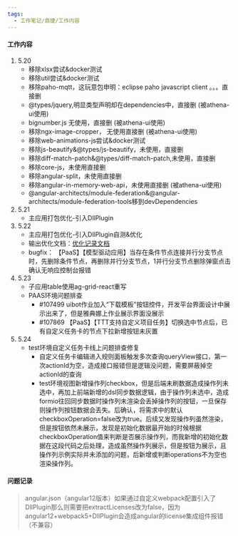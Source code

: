```yaml
---
tags:
  - 工作笔记/鼎捷/工作内容
---
```

#### 工作内容

1. 5.20
	- 移除xlsx尝试&docker测试
	- 移除util尝试&docker测试
	- 移除paho-mqtt，这玩意包申明：eclipse paho javascript client 。。。直接删
	- @types/jquery,明显类型声明却在dependencies中，直接删 (被athena-ui使用)
	- bignumber.js 无使用，直接删 (被athena-ui使用)
	- 移除ngx-image-cropper， 无使用直接删 (被athena-ui使用)
	- 移除web-animations-js尝试&docker测试
	- 移除js-beautify&@types/js-beautify，未使用，直接删
	- 移除diff-match-patch&@types/diff-match-patch,未使用，直接删
	- 移除core-js，未使用直接删
	- 移除angular-split，未使用直接删
	- 移除angular-in-memory-web-api，未使用直接删 (被athena-ui使用)
	- @angular-architects/module-federation&@angular-architects/module-federation-tools移到devDependencies
2. 5.21
	- 主应用打包优化-引入DllPlugin
3. 5.22
	- 主应用打包优化-引入DllPlugin自测&优化
	- 输出优化文档：[优化记录文档](https://z0lxpczot6u.feishu.cn/wiki/KUpRw3BfNi9UOtkv4nUchCh6nWd)
	-  bugfix： 【PaaS】【模型驱动应用】当存在条件节点连接并行分支节点时，先删除条件节点，再删除并行分支节点，1并行分支节点删除弹窗点击确认无响应控制台报错
4. 5.23
	- 子应用table使用ag-grid-react重写
	- PAAS环境问题排查
		- #107499 uibot作业加入“下载模板”按钮控件，开发平台界面设计中展示出来了，但是雅典娜上作业展示界面没展示
		- #107869 【PaaS】【TTT支持自定义项目任务】切换选中节点后，已有自定义任务卡的节点下拉新增按钮未灰置
5. 5.24
	- test环境自定义任务卡线上问题排查修复
		- 自定义任务卡编辑进入规则面板触发多次查询queryView接口，第一次actionId为空，造成接口报错但是逻辑没问题，需要屏蔽掉空actionId的查询
		- test环境视图新增操作列checkbox，但是后端未刷数据造成操作列未选中，再加上前端新增的dsl同步数据逻辑，由于操作列未选中，造成formio往回同步数据时操作列未渲染会丢掉操作列的按钮，一旦保存则操作列按钮数据会丢失。后确认，将需求中的默认checkboxOperation=false改为true。后续又发现操作列虽然渲染，但是按钮依然未展示，发现是初始化数据最开始的时候根据checkboxOperation值来判断是否展示操作列，而我新增的初始化数据在这段代码之后处理，造成虽然操作列展示，但是按钮为展示，且操作列示例实际并未添加的问题，后新增或判断operations不为空也渲染操作列。

#### 问题记录
>angular.json（angular12版本）如果通过自定义webpack配置引入了DllPlugin那么则需要把extractLicenses改为false，因为angular12+webpack5+DllPlugin会造成angular的license集成组件报错（不兼容）

